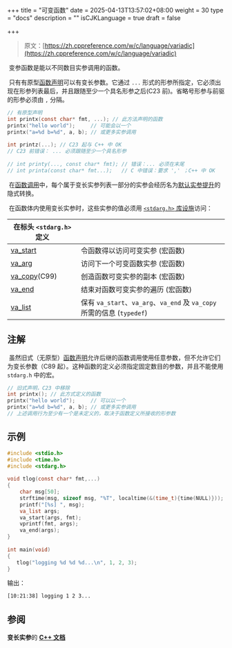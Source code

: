 +++
title = "可变函数"
date = 2025-04-13T13:57:02+08:00
weight = 30
type = "docs"
description = ""
isCJKLanguage = true
draft = false

+++

> 原文：[https://zh.cppreference.com/w/c/language/variadic](https://zh.cppreference.com/w/c/language/variadic)

​	变参函数是能以不同数目实参调用的函数。

​	只有有原型[函数声明](https://zh.cppreference.com/w/c/language/function_declaration)可以有变长参数。它通过 `...` 形式的形参所指定，它必须出现在形参列表最后，并且跟随至少一个具名形参之后(C23 前)。省略号形参与前驱的形参必须由 `,` 分隔。

```c
// 有原型声明
int printx(const char* fmt, ...); // 此方法声明的函数
printx("hello world");     // 可能会以一个
printx("a=%d b=%d", a, b); // 或更多实参调用
 
int printz(...); // C23 起与 C++ 中 OK
// C23 前错误： ... 必须跟随至少一个具名形参
 
// int printy(..., const char* fmt); // 错误：... 必须在末尾
// int printa(const char* fmt...);   // C 中错误：要求 ',' ；C++ 中 OK
```

​	在[函数调用](https://zh.cppreference.com/w/c/language/operator_other#.E5.87.BD.E6.95.B0.E8.B0.83.E7.94.A8)中，每个属于变长实参列表一部分的实参会经历名为[默认实参提升](https://zh.cppreference.com/w/c/language/conversion#.E9.BB.98.E8.AE.A4.E5.AE.9E.E5.8F.82.E6.8F.90.E5.8D.87)的隐式转换。

​	在函数体内使用变长实参时，这些实参的值必须用 [`<stdarg.h>` 库设施](https://zh.cppreference.com/w/c/variadic)访问：

| 在标头 `<stdarg.h>` 定义                                     |                                                              |
| ------------------------------------------------------------ | ------------------------------------------------------------ |
| [va_start](https://zh.cppreference.com/w/c/variadic/va_start) | 令函数得以访问可变实参 (宏函数)                              |
| [va_arg](https://zh.cppreference.com/w/c/variadic/va_arg)    | 访问下一个可变函数实参 (宏函数)                              |
| [va_copy](https://zh.cppreference.com/w/c/variadic/va_copy)(C99) | 创造函数可变实参的副本 (宏函数)                              |
| [va_end](https://zh.cppreference.com/w/c/variadic/va_end)    | 结束对函数可变实参的遍历 (宏函数)                            |
| [va_list](https://zh.cppreference.com/w/c/variadic/va_list)  | 保有 `va_start`、`va_arg`、`va_end` 及 `va_copy` 所需的信息 (`typedef`) |

## 注解

​	虽然旧式（无原型）[函数声明](https://zh.cppreference.com/w/c/language/function_declaration)允许后继的函数调用使用任意参数，但不允许它们为变长参数（C89 起）。这种函数的定义必须指定固定数目的参数，并且不能使用 `stdarg.h` 中的宏。

```c
// 旧式声明，C23 中移除
int printx(); // 此方式定义的函数
printx("hello world");     // 可以以一个
printx("a=%d b=%d", a, b); // 或更多实参调用
// 上述调用行为至少有一个是未定义的，取决于函数定义所接收的形参数
```

## 示例

```c
#include <stdio.h>
#include <time.h>
#include <stdarg.h>
 
void tlog(const char* fmt,...)
{
    char msg[50];
    strftime(msg, sizeof msg, "%T", localtime(&(time_t){time(NULL)}));
    printf("[%s] ", msg);
    va_list args;
    va_start(args, fmt);
    vprintf(fmt, args);
    va_end(args);
}
 
int main(void)
{
   tlog("logging %d %d %d...\n", 1, 2, 3);
}
```

输出：

```txt
[10:21:38] logging 1 2 3...
```

## 参阅

**变长实参**的 **[C++ 文档](https://zh.cppreference.com/w/cpp/language/variadic_arguments)**